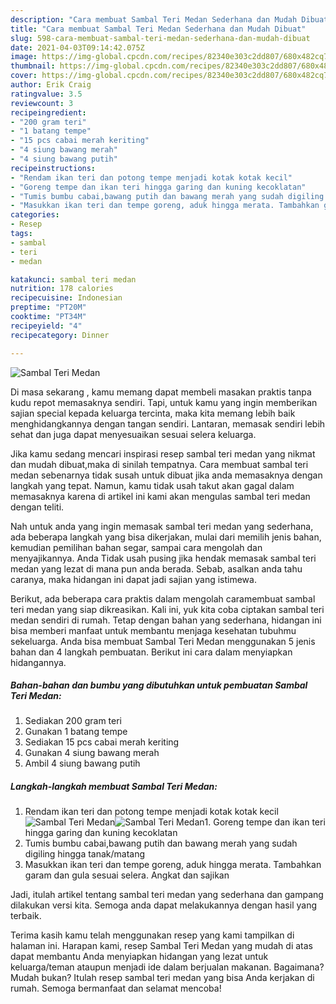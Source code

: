 ```yaml
---
description: "Cara membuat Sambal Teri Medan Sederhana dan Mudah Dibuat"
title: "Cara membuat Sambal Teri Medan Sederhana dan Mudah Dibuat"
slug: 598-cara-membuat-sambal-teri-medan-sederhana-dan-mudah-dibuat
date: 2021-04-03T09:14:42.075Z
image: https://img-global.cpcdn.com/recipes/82340e303c2dd807/680x482cq70/sambal-teri-medan-foto-resep-utama.jpg
thumbnail: https://img-global.cpcdn.com/recipes/82340e303c2dd807/680x482cq70/sambal-teri-medan-foto-resep-utama.jpg
cover: https://img-global.cpcdn.com/recipes/82340e303c2dd807/680x482cq70/sambal-teri-medan-foto-resep-utama.jpg
author: Erik Craig
ratingvalue: 3.5
reviewcount: 3
recipeingredient:
- "200 gram teri"
- "1 batang tempe"
- "15 pcs cabai merah keriting"
- "4 siung bawang merah"
- "4 siung bawang putih"
recipeinstructions:
- "Rendam ikan teri dan potong tempe menjadi kotak kotak kecil"
- "Goreng tempe dan ikan teri hingga garing dan kuning kecoklatan"
- "Tumis bumbu cabai,bawang putih dan bawang merah yang sudah digiling hingga tanak/matang"
- "Masukkan ikan teri dan tempe goreng, aduk hingga merata. Tambahkan garam dan gula sesuai selera. Angkat dan sajikan"
categories:
- Resep
tags:
- sambal
- teri
- medan

katakunci: sambal teri medan 
nutrition: 178 calories
recipecuisine: Indonesian
preptime: "PT20M"
cooktime: "PT34M"
recipeyield: "4"
recipecategory: Dinner

---
```



![Sambal Teri Medan](https://img-global.cpcdn.com/recipes/82340e303c2dd807/680x482cq70/sambal-teri-medan-foto-resep-utama.jpg)

Di masa  sekarang , kamu memang dapat membeli masakan praktis tanpa kudu repot memasaknya sendiri. Tapi, untuk kamu yang ingin memberikan sajian special kepada keluarga tercinta, maka kita memang lebih baik menghidangkannya dengan tangan sendiri. Lantaran, memasak sendiri lebih sehat dan juga dapat menyesuaikan sesuai selera keluarga.

Jika kamu sedang mencari inspirasi resep sambal teri medan yang nikmat dan mudah dibuat,maka di sinilah tempatnya. Cara membuat sambal teri medan  sebenarnya tidak susah untuk dibuat jika anda memasaknya dengan langkah yang tepat. Namun, kamu tidak usah takut akan gagal dalam memasaknya 
karena di artikel ini kami akan mengulas sambal teri medan dengan teliti.  



Nah untuk anda yang ingin memasak sambal teri medan yang sederhana, ada beberapa langkah yang bisa dikerjakan, mulai dari memilih jenis bahan, kemudian pemilihan bahan segar, sampai cara mengolah dan menyajikannya. Anda Tidak usah pusing jika hendak memasak sambal teri medan yang lezat di mana pun anda berada. Sebab, asalkan anda  tahu caranya, maka hidangan ini dapat jadi sajian yang istimewa.

Berikut, ada beberapa cara praktis  dalam mengolah caramembuat sambal teri medan yang siap dikreasikan. Kali ini, yuk kita coba ciptakan sambal teri medan sendiri di rumah. Tetap dengan bahan yang sederhana, hidangan ini bisa memberi manfaat untuk membantu menjaga kesehatan tubuhmu sekeluarga. Anda bisa membuat Sambal Teri Medan menggunakan 5 jenis bahan dan 4 langkah pembuatan. Berikut ini cara dalam menyiapkan hidangannya.

<!--inarticleads1-->

##### Bahan-bahan dan bumbu yang dibutuhkan untuk pembuatan Sambal Teri Medan:

1. Sediakan 200 gram teri
1. Gunakan 1 batang tempe
1. Sediakan 15 pcs cabai merah keriting
1. Gunakan 4 siung bawang merah
1. Ambil 4 siung bawang putih




<!--inarticleads2-->

##### Langkah-langkah membuat Sambal Teri Medan:

1. Rendam ikan teri dan potong tempe menjadi kotak kotak kecil
<img src="https://img-global.cpcdn.com/steps/80dd717d7b4e3659/160x128cq70/sambal-teri-medan-langkah-memasak-1-foto.jpg" alt="Sambal Teri Medan"><img src="https://img-global.cpcdn.com/steps/c82e6b7e388b233a/160x128cq70/sambal-teri-medan-langkah-memasak-1-foto.jpg" alt="Sambal Teri Medan">1. Goreng tempe dan ikan teri hingga garing dan kuning kecoklatan
1. Tumis bumbu cabai,bawang putih dan bawang merah yang sudah digiling hingga tanak/matang
1. Masukkan ikan teri dan tempe goreng, aduk hingga merata. Tambahkan garam dan gula sesuai selera. Angkat dan sajikan




Jadi, itulah artikel tentang  sambal teri medan  yang sederhana dan gampang dilakukan versi kita. Semoga anda dapat melakukannya dengan hasil yang terbaik. 

Terima kasih kamu telah menggunakan resep yang kami tampilkan di halaman ini. Harapan kami, resep  Sambal Teri Medan yang mudah di atas dapat membantu Anda menyiapkan hidangan yang lezat untuk keluarga/teman ataupun menjadi ide dalam berjualan makanan. Bagaimana? Mudah bukan? Itulah resep sambal teri medan yang bisa Anda kerjakan di rumah. Semoga bermanfaat dan selamat mencoba!

